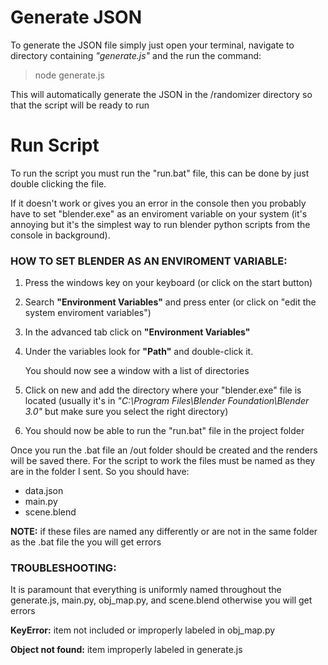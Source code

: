 # Generate JSON

To generate the JSON file simply just open your terminal, navigate to directory containing
_"generate.js"_ and the run the command:

> node generate.js

This will automatically generate the JSON in the /randomizer directory so that the script will be ready to run

# Run Script

To run the script you must run the "run.bat" file, this can be done by just double clicking the file.

If it doesn't work or gives you an error in the console then you probably have to set
"blender.exe" as an enviroment variable on your system (it's annoying but it's the
simplest way to run blender python scripts from the console in background).

### HOW TO SET BLENDER AS AN ENVIROMENT VARIABLE:

1. Press the windows key on your keyboard (or click on the start button)
2. Search **"Environment Variables"** and press enter (or click on "edit the
   system enviroment variables")
3. In the advanced tab click on **"Environment Variables"**
4. Under the variables look for **"Path"** and double-click it.

   You should now see a window with a list of directories

5. Click on new and add the directory where your "blender.exe" file is located
   (usually it's in _"C:\Program Files\Blender Foundation\Blender 3.0"_ but make
   sure you select the right directory)

6. You should now be able to run the "run.bat" file in the project folder

Once you run the .bat file an /out folder should be created and the renders will
be saved there. For the script to work the files must be named as they are in the
folder I sent. So you should have:

- data.json
- main.py
- scene.blend

**NOTE:** if these files are named any differently or are not in the same folder as
the .bat file the you will get errors

### TROUBLESHOOTING: 

It is paramount that everything is uniformly named throughout the generate.js, main.py, obj_map.py, and scene.blend otherwise you will get errors

**KeyError:** item not included or improperly labeled in obj_map.py

**Object not found:** item improperly labeled in generate.js

